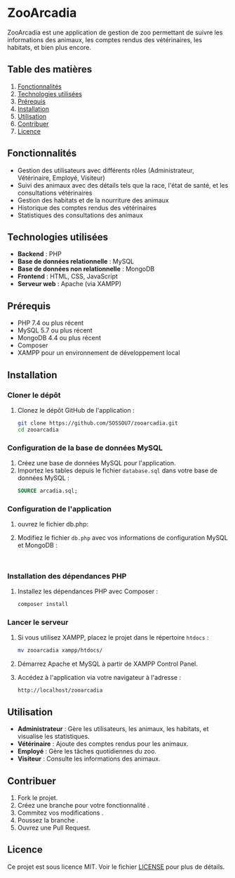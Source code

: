 # ZooArcadia

ZooArcadia est une application de gestion de zoo permettant de suivre les informations des animaux, les comptes rendus des vétérinaires, les habitats, et bien plus encore.

## Table des matières
1. [Fonctionnalités](#fonctionnalités)
2. [Technologies utilisées](#technologies-utilisées)
3. [Prérequis](#prérequis)
4. [Installation](#installation)
5. [Utilisation](#utilisation)
6. [Contribuer](#contribuer)
7. [Licence](#licence)

## Fonctionnalités
- Gestion des utilisateurs avec différents rôles (Administrateur, Vétérinaire, Employé, Visiteur)
- Suivi des animaux avec des détails tels que la race, l'état de santé, et les consultations vétérinaires
- Gestion des habitats et de la nourriture des animaux
- Historique des comptes rendus des vétérinaires
- Statistiques des consultations des animaux

## Technologies utilisées
- **Backend** : PHP
- **Base de données relationnelle** : MySQL
- **Base de données non relationnelle** : MongoDB
- **Frontend** : HTML, CSS, JavaScript
- **Serveur web** : Apache (via XAMPP)

## Prérequis
- PHP 7.4 ou plus récent
- MySQL 5.7 ou plus récent
- MongoDB 4.4 ou plus récent
- Composer
- XAMPP pour un environnement de développement local

## Installation

### Cloner le dépôt
1. Clonez le dépôt GitHub de l'application :
    ```bash
    git clone https://github.com/SOSSOU7/zooarcadia.git
    cd zooarcadia
    ```

### Configuration de la base de données MySQL
1. Créez une base de données MySQL pour l'application.
2. Importez les tables depuis le fichier `database.sql` dans votre base de données MySQL :
    ```sql
    SOURCE arcadia.sql;
    ```

### Configuration de l'application
1. ouvrez le fichier db.php:
   
2. Modifiez le fichier `db.php` avec vos informations de configuration MySQL et MongoDB :
    ```php
  

### Installation des dépendances PHP
1. Installez les dépendances PHP avec Composer :
    ```bash
    composer install
    ```

### Lancer le serveur
1. Si vous utilisez XAMPP, placez le projet dans le répertoire `htdocs` :
    ```bash
    mv zooarcadia xampp/htdocs/
    ```
2. Démarrez Apache et MySQL à partir de XAMPP Control Panel.

3. Accédez à l'application via votre navigateur à l'adresse :
    ```http
    http://localhost/zooarcadia
    ```

## Utilisation
- **Administrateur** : Gère les utilisateurs, les animaux, les habitats, et visualise les statistiques.
- **Vétérinaire** : Ajoute des comptes rendus pour les animaux.
- **Employé** : Gère les tâches quotidiennes du zoo.
- **Visiteur** : Consulte les informations des animaux.

## Contribuer
1. Fork le projet.
2. Créez une branche pour votre fonctionnalité .
3. Commitez vos modifications .
4. Poussez la branche .
5. Ouvrez une Pull Request.

## Licence
Ce projet est sous licence MIT. Voir le fichier [LICENSE](LICENSE) pour plus de détails.
